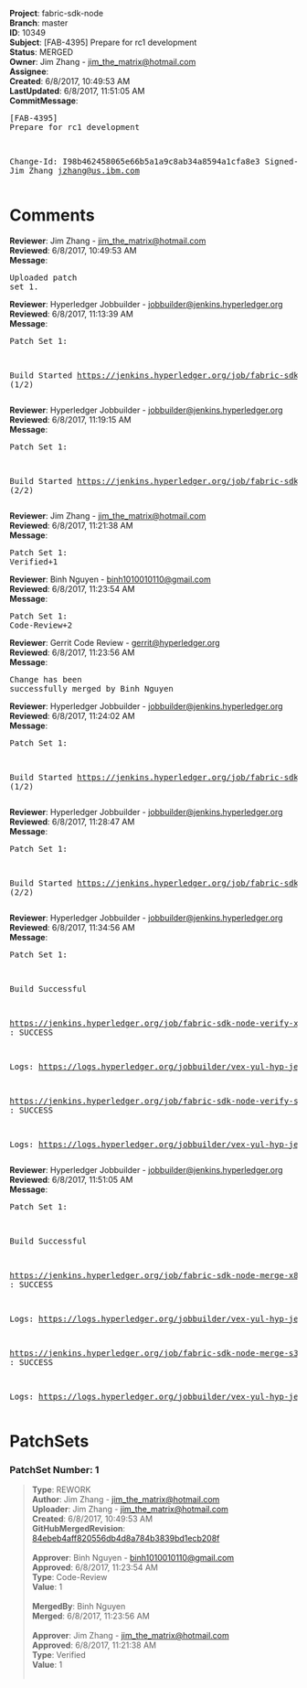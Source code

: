 <strong>Project</strong>: fabric-sdk-node<br><strong>Branch</strong>: master<br><strong>ID</strong>: 10349<br><strong>Subject</strong>: [FAB-4395] Prepare for rc1 development<br><strong>Status</strong>: MERGED<br><strong>Owner</strong>: Jim Zhang - jim_the_matrix@hotmail.com<br><strong>Assignee</strong>:<br><strong>Created</strong>: 6/8/2017, 10:49:53 AM<br><strong>LastUpdated</strong>: 6/8/2017, 11:51:05 AM<br><strong>CommitMessage</strong>:<br><pre>[FAB-4395] Prepare for rc1 development

Change-Id: I98b462458065e66b5a1a9c8ab34a8594a1cfa8e3
Signed-off-by: Jim Zhang <jzhang@us.ibm.com>
</pre><h1>Comments</h1><strong>Reviewer</strong>: Jim Zhang - jim_the_matrix@hotmail.com<br><strong>Reviewed</strong>: 6/8/2017, 10:49:53 AM<br><strong>Message</strong>: <pre>Uploaded patch set 1.</pre><strong>Reviewer</strong>: Hyperledger Jobbuilder - jobbuilder@jenkins.hyperledger.org<br><strong>Reviewed</strong>: 6/8/2017, 11:13:39 AM<br><strong>Message</strong>: <pre>Patch Set 1:

Build Started https://jenkins.hyperledger.org/job/fabric-sdk-node-verify-x86_64/1151/ (1/2)</pre><strong>Reviewer</strong>: Hyperledger Jobbuilder - jobbuilder@jenkins.hyperledger.org<br><strong>Reviewed</strong>: 6/8/2017, 11:19:15 AM<br><strong>Message</strong>: <pre>Patch Set 1:

Build Started https://jenkins.hyperledger.org/job/fabric-sdk-node-verify-s390x/619/ (2/2)</pre><strong>Reviewer</strong>: Jim Zhang - jim_the_matrix@hotmail.com<br><strong>Reviewed</strong>: 6/8/2017, 11:21:38 AM<br><strong>Message</strong>: <pre>Patch Set 1: Verified+1</pre><strong>Reviewer</strong>: Binh Nguyen - binh1010010110@gmail.com<br><strong>Reviewed</strong>: 6/8/2017, 11:23:54 AM<br><strong>Message</strong>: <pre>Patch Set 1: Code-Review+2</pre><strong>Reviewer</strong>: Gerrit Code Review - gerrit@hyperledger.org<br><strong>Reviewed</strong>: 6/8/2017, 11:23:56 AM<br><strong>Message</strong>: <pre>Change has been successfully merged by Binh Nguyen</pre><strong>Reviewer</strong>: Hyperledger Jobbuilder - jobbuilder@jenkins.hyperledger.org<br><strong>Reviewed</strong>: 6/8/2017, 11:24:02 AM<br><strong>Message</strong>: <pre>Patch Set 1:

Build Started https://jenkins.hyperledger.org/job/fabric-sdk-node-merge-s390x/171/ (1/2)</pre><strong>Reviewer</strong>: Hyperledger Jobbuilder - jobbuilder@jenkins.hyperledger.org<br><strong>Reviewed</strong>: 6/8/2017, 11:28:47 AM<br><strong>Message</strong>: <pre>Patch Set 1:

Build Started https://jenkins.hyperledger.org/job/fabric-sdk-node-merge-x86_64/346/ (2/2)</pre><strong>Reviewer</strong>: Hyperledger Jobbuilder - jobbuilder@jenkins.hyperledger.org<br><strong>Reviewed</strong>: 6/8/2017, 11:34:56 AM<br><strong>Message</strong>: <pre>Patch Set 1:

Build Successful 

https://jenkins.hyperledger.org/job/fabric-sdk-node-verify-x86_64/1151/ : SUCCESS

Logs: https://logs.hyperledger.org/jobbuilder/vex-yul-hyp-jenkins-1/fabric-sdk-node-verify-x86_64/1151

https://jenkins.hyperledger.org/job/fabric-sdk-node-verify-s390x/619/ : SUCCESS

Logs: https://logs.hyperledger.org/jobbuilder/vex-yul-hyp-jenkins-1/fabric-sdk-node-verify-s390x/619</pre><strong>Reviewer</strong>: Hyperledger Jobbuilder - jobbuilder@jenkins.hyperledger.org<br><strong>Reviewed</strong>: 6/8/2017, 11:51:05 AM<br><strong>Message</strong>: <pre>Patch Set 1:

Build Successful 

https://jenkins.hyperledger.org/job/fabric-sdk-node-merge-x86_64/346/ : SUCCESS

Logs: https://logs.hyperledger.org/jobbuilder/vex-yul-hyp-jenkins-1/fabric-sdk-node-merge-x86_64/346

https://jenkins.hyperledger.org/job/fabric-sdk-node-merge-s390x/171/ : SUCCESS

Logs: https://logs.hyperledger.org/jobbuilder/vex-yul-hyp-jenkins-1/fabric-sdk-node-merge-s390x/171</pre><h1>PatchSets</h1><h3>PatchSet Number: 1</h3><blockquote><strong>Type</strong>: REWORK<br><strong>Author</strong>: Jim Zhang - jim_the_matrix@hotmail.com<br><strong>Uploader</strong>: Jim Zhang - jim_the_matrix@hotmail.com<br><strong>Created</strong>: 6/8/2017, 10:49:53 AM<br><strong>GitHubMergedRevision</strong>: [84ebeb4aff820556db4d8a784b3839bd1ecb208f](https://github.com/hyperledger-gerrit-archive/fabric-sdk-node/commit/84ebeb4aff820556db4d8a784b3839bd1ecb208f)<br><br><strong>Approver</strong>: Binh Nguyen - binh1010010110@gmail.com<br><strong>Approved</strong>: 6/8/2017, 11:23:54 AM<br><strong>Type</strong>: Code-Review<br><strong>Value</strong>: 1<br><br><strong>MergedBy</strong>: Binh Nguyen<br><strong>Merged</strong>: 6/8/2017, 11:23:56 AM<br><br><strong>Approver</strong>: Jim Zhang - jim_the_matrix@hotmail.com<br><strong>Approved</strong>: 6/8/2017, 11:21:38 AM<br><strong>Type</strong>: Verified<br><strong>Value</strong>: 1<br><br></blockquote>
